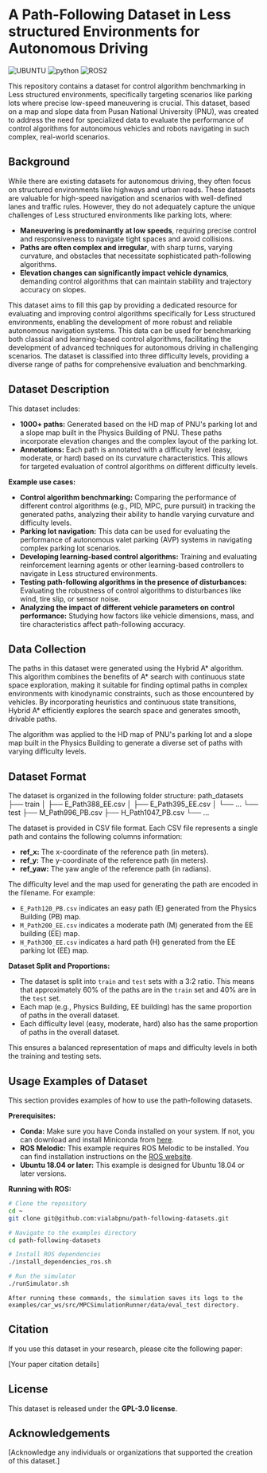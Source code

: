 # A Path-Following Dataset in Less structured Environments for Autonomous Driving

![UBUNTU](https://img.shields.io/badge/UBUNTU-18.04-orange?style=plastic&logo=ubuntu)
![python](https://img.shields.io/badge/Python-2.7-blue?style=plastic&logo=python)
![ROS2](https://img.shields.io/badge/ROS-Melodic-white?style=plastic&logo=ros)

This repository contains a dataset for control algorithm benchmarking in Less structured environments, specifically targeting scenarios like parking lots where precise low-speed maneuvering is crucial. This dataset, based on a map and slope data from Pusan National University (PNU), was created to address the need for specialized data to evaluate the performance of control algorithms for autonomous vehicles and robots navigating in such complex, real-world scenarios.

## Background

While there are existing datasets for autonomous driving, they often focus on structured environments like highways and urban roads. These datasets are valuable for high-speed navigation and scenarios with well-defined lanes and traffic rules. However, they do not adequately capture the unique challenges of Less structured environments like parking lots, where:

* **Maneuvering is predominantly at low speeds**, requiring precise control and responsiveness to navigate tight spaces and avoid collisions.
* **Paths are often complex and irregular**, with sharp turns, varying curvature, and obstacles that necessitate sophisticated path-following algorithms.
* **Elevation changes can significantly impact vehicle dynamics**, demanding control algorithms that can maintain stability and trajectory accuracy on slopes.

This dataset aims to fill this gap by providing a dedicated resource for evaluating and improving control algorithms specifically for Less structured environments, enabling the development of more robust and reliable autonomous navigation systems. This data can be used for benchmarking both classical and learning-based control algorithms, facilitating the development of advanced techniques for autonomous driving in challenging scenarios. The dataset is classified into three difficulty levels, providing a diverse range of paths for comprehensive evaluation and benchmarking.


## Dataset Description

This dataset includes:

* **1000+ paths:**  Generated based on the HD map of PNU's parking lot and a slope map built in the Physics Building of PNU. These paths incorporate elevation changes and the complex layout of the parking lot.
* **Annotations:** Each path is annotated with a difficulty level (easy, moderate, or hard) based on its curvature characteristics. This allows for targeted evaluation of control algorithms on different difficulty levels.

**Example use cases:**

* **Control algorithm benchmarking:** Comparing the performance of different control algorithms (e.g., PID, MPC, pure pursuit) in tracking the generated paths, analyzing their ability to handle varying curvature and difficulty levels.
* **Parking lot navigation:** This data can be used for evaluating the performance of autonomous valet parking (AVP) systems in navigating complex parking lot scenarios.
* **Developing learning-based control algorithms:** Training and evaluating reinforcement learning agents or other learning-based controllers to navigate in Less structured environments.
* **Testing path-following algorithms in the presence of disturbances:** Evaluating the robustness of control algorithms to disturbances like wind, tire slip, or sensor noise.
* **Analyzing the impact of different vehicle parameters on control performance:** Studying how factors like vehicle dimensions, mass, and tire characteristics affect path-following accuracy.

## Data Collection

The paths in this dataset were generated using the Hybrid A* algorithm. This algorithm combines the benefits of A* search with continuous state space exploration, making it suitable for finding optimal paths in complex environments with kinodynamic constraints, such as those encountered by vehicles. By incorporating heuristics and continuous state transitions, Hybrid A* efficiently explores the search space and generates smooth, drivable paths.

The algorithm was applied to the HD map of PNU's parking lot and a slope map built in the Physics Building to generate a diverse set of paths with varying difficulty levels.

## Dataset Format

The dataset is organized in the following folder structure:
path_datasets
├── train
│   ├── E_Path388_EE.csv
│   ├── E_Path395_EE.csv
│   └── ...
└── test
    ├── M_Path996_PB.csv
    ├── H_Path1047_PB.csv
    └── ...

The dataset is provided in CSV file format. Each CSV file represents a single path and contains the following columns information:

* **ref_x:**  The x-coordinate of the reference path (in meters).
* **ref_y:** The y-coordinate of the reference path (in meters).
* **ref_yaw:** The yaw angle of the reference path (in radians).
<!-- * **ref_z:** The height information of the reference path (in meters). -->

The difficulty level and the map used for generating the path are encoded in the filename. For example:

* `E_Path120_PB.csv` indicates an easy path (E) generated from the Physics Building (PB) map.
* `M_Path200_EE.csv` indicates a moderate path (M) generated from the EE building (EE) map.
* `H_Path300_EE.csv` indicates a hard path (H) generated from the EE parking lot (EE) map.

**Dataset Split and Proportions:**

* The dataset is split into `train` and `test` sets with a 3:2 ratio. This means that approximately 60% of the paths are in the `train` set and 40% are in the `test` set.
* Each map (e.g., Physics Building, EE building) has the same proportion of paths in the overall dataset.
* Each difficulty level (easy, moderate, hard) also has the same proportion of paths in the overall dataset.

This ensures a balanced representation of maps and difficulty levels in both the training and testing sets.

## Usage Examples of Dataset

This section provides examples of how to use the path-following datasets.

**Prerequisites:**

* **Conda:** Make sure you have Conda installed on your system. If not, you can download and install Miniconda from [here](https://docs.conda.io/en/latest/miniconda.html).
* **ROS Melodic:** This example requires ROS Melodic to be installed. You can find installation instructions on the [ROS website](http://wiki.ros.org/melodic/Installation).
* **Ubuntu 18.04 or later:** This example is designed for Ubuntu 18.04 or later versions.

**Running with ROS:**

```bash
# Clone the repository
cd ~
git clone git@github.com:vialabpnu/path-following-datasets.git

# Navigate to the examples directory
cd path-following-datasets

# Install ROS dependencies
./install_dependencies_ros.sh

# Run the simulator
./runSimulator.sh
```

```After running these commands, the simulation saves its logs to the examples/car_ws/src/MPCSimulationRunner/data/eval_test directory.```

<!-- **Running through Docker:**
We also provide a Docker image with all the necessary dependencies pre-installed.
```bash
# Pull and run the image
docker run -it <docker_image_name> 

# Navigate to the examples directory (inside the container)
cd path-following-datasets

# Run the simulator
./runSimulator.sh
``` -->

## Citation

If you use this dataset in your research, please cite the following paper:

[Your paper citation details]

## License

This dataset is released under the **GPL-3.0 license**.

## Acknowledgements

[Acknowledge any individuals or organizations that supported the creation of this dataset.]
